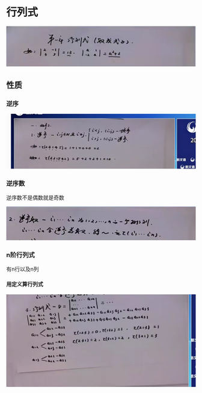 # 行列式



![image-20220907205845608](https://raw.githubusercontent.com/xiaomingAndroi/picture-bed/master/typoraTest/image-20220907205845608.png)

## 性质

### 逆序

![image-20220907205826092](https://raw.githubusercontent.com/xiaomingAndroi/picture-bed/master/typoraTest/image-20220907205826092.png)

### 逆序数

逆序数不是偶数就是奇数

![image-20220907210143246](https://raw.githubusercontent.com/xiaomingAndroi/picture-bed/master/typoraTest/image-20220907210143246.png)

### n阶行列式

有n行以及n列

#### 用定义算行列式

![image-20220907210442719](https://raw.githubusercontent.com/xiaomingAndroi/picture-bed/master/typoraTest/image-20220907210442719.png)



